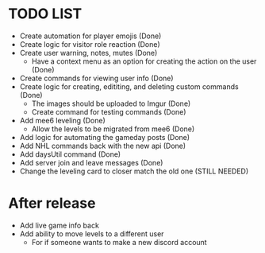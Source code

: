 # TODO LIST

- Create automation for player emojis (Done)
- Create logic for visitor role reaction (Done)
- Create user warning, notes, mutes (Done)
  - Have a context menu as an option for creating the action on the user (Done)
- Create commands for viewing user info (Done)
- Create logic for creating, edititing, and deleting custom commands (Done)
  - The images should be uploaded to Imgur (Done)
  - Create command for testing commands (Done)
- Add mee6 leveling (Done)
  - Allow the levels to be migrated from mee6 (Done)
- Add logic for automating the gameday posts (Done)
- Add NHL commands back with the new api (Done)
- Add daysUtil command (Done)
- Add server join and leave messages (Done)
- Change the leveling card to closer match the old one (STILL NEEDED)

# After release

- Add live game info back
- Add ability to move levels to a different user
  - For if someone wants to make a new discord account
